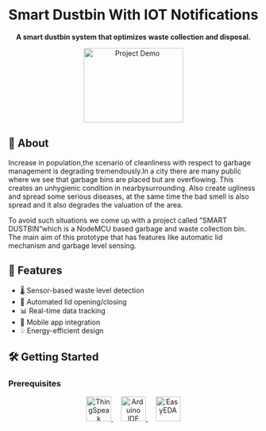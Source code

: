 <!-- Replace with your project name -->
<h1 align="center">
  <br>
  Smart Dustbin With IOT Notifications
  <br>
</h1>

<p align="center">
  <strong>A smart dustbin system that optimizes waste collection and disposal.</strong>
</p>


<p align="center">
  <img src="https://www.bing.com/th/id/OGC.fc17f5c8a7efbb11bf1ce7cc1a339473?pid=1.7&rurl=https%3a%2f%2fcdn.dribbble.com%2fusers%2f2359873%2fscreenshots%2f6714149%2fthe-trash-can.gif&ehk=v3Xih2GHTPps%2f%2b6HAiJrJFf%2br9sHprF1k3ZdTXYqmi0%3d" alt="Project Demo" width="200" height="150">
</p>


## 📝 About

Increase in population,the scenario of cleanliness with respect to garbage management is degrading tremendously.In a city there are many public where we see that garbage
bins are placed but are overflowing. This creates an unhygienic condition in nearbysurrounding. Also create ugliness and spread some serious diseases, at the same time
the bad smell is also spread and it also degrades the valuation of the area.

To avoid such situations we come up with a project called ”SMART DUSTBIN”which is a NodeMCU based garbage and waste collection bin. The main aim of this prototype that 
has features like automatic lid mechanism and garbage level sensing.
## 🚀 Features

- 🌡️ Sensor-based waste level detection
- 🔄 Automated lid opening/closing
- 📊 Real-time data tracking
- 📱 Mobile app integration
- 💡 Energy-efficient design

## 🛠️ Getting Started

### Prerequisites
<p align="center">
  <!-- ThingSpeak -->
  <a href="https://thingspeak.com/" target="_blank" rel="noopener noreferrer">
    <img src="https://th.bing.com/th/id/OIP.lCrdB-svFOM6-oaMdokE-AAAAA?w=177&h=180&c=7&r=0&o=5&pid=1.7" alt="ThingSpeak" width="50" height="50">
  </a>
  &nbsp;&nbsp;&nbsp;
  <!-- Arduino IDE -->
  <a href="https://www.arduino.cc/en/software/" target="_blank" rel="noopener noreferrer">
    <img src="https://dosenit.com/wp-content/uploads/2020/10/arduino2-ide-logo.jpg" alt="Arduino IDE" width="50" height="50">
  </a>
  &nbsp;&nbsp;&nbsp;
  <!-- EasyEDA -->
  <a href="https://easyeda.com/" target="_blank" rel="noopener noreferrer">
    <img src="https://th.bing.com/th/id/OIP.X-yudhOusgy4uEq2UYpfmAAAAA?w=158&h=180&c=7&r=0&o=5&pid=1.7" alt="EasyEDA" width="50" height="50">
  </a>
</p>


